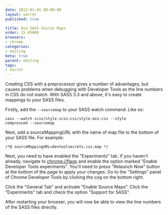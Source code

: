 ```yaml
---
date: 2013-01-01 00:00:00
layout: secret
published: true

title: Use SASS Source Maps
order: 15-05000
browsers:
- chrome
categories:
- editing
beta: true
parent: editing
tags:
- secret
---
```


<p>Creating CSS with a preprocessor gives a number of advantages, but causes problems when debugging with Developer Tools as the line numbers in CSS do not match. With SASS 3.3 and above, it's easy to create mappings to your SASS files.</p>

<p>Firstly, add the <code>--sourcemap</code> to your SASS watch command. Like so:</p>

<code>sass --watch scss/style.scss:css/style.min.css --style compressed --sourcemap</code>

<p>Next, add a sourceMappingURL with the name of map file to the bottom of your SASS file. For example:</p>

<code>/*@ sourceMappingURL=devtoolsecrets.css.map */</code>

<p>Next, you need to have enabled the "Experiments" tab. If you haven't already, navigate to <a href="chrome://flags" target="_blank">chrome://flags</a> and enable the option marked "Enable Developer Tools experiments". You'll need to press "Relaunch Now" button at the bottom of the page to apply your changes. Go to the "Settings" panel of Chrome Developer Tools by clicking the cog on the bottom right.</p>

<p>Click the "General Tab" and activate "Enable Source Maps". Click the "Experiments" tab and check the option "Support for SASS".</p>

<p>After restarting your browser, you will now be able to view the line numbers of the SASS files directly.</p>